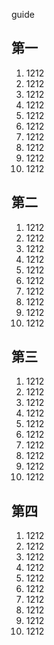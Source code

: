 guide
## 第一

1. 1212
2. 1212
3. 1212
4. 1212
5. 1212
6. 1212
7. 1212
8. 1212
9. 1212
10. 1212

## 第二

1. 1212
2. 1212
3. 1212
4. 1212
5. 1212
6. 1212
7. 1212
8. 1212
9. 1212
10. 1212

## 第三

1. 1212
2. 1212
3. 1212
4. 1212
5. 1212
6. 1212
7. 1212
8. 1212
9. 1212
10. 1212

## 第四

1. 1212
2. 1212
3. 1212
4. 1212
5. 1212
6. 1212
7. 1212
8. 1212
9. 1212
10. 1212